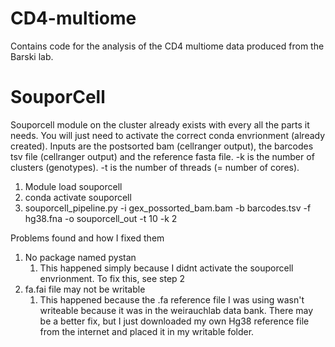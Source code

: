 # CD4-multiome
Contains code for the analysis of the CD4 multiome data produced from the Barski lab. 

# SouporCell

Souporcell module on the cluster already exists with every all the parts it needs. You will just need to activate the correct conda envrionment (already created). Inputs are the postsorted bam (cellranger output), the barcodes tsv file (cellranger output) and the reference fasta file. -k is the number of clusters (genotypes). -t is the number of threads (= number of cores).

1. Module load souporcell
2. conda activate souporcell
3. souporcell_pipeline.py -i gex_possorted_bam.bam -b barcodes.tsv -f hg38.fna -o souporcell_out -t 10 -k 2

Problems found and how I fixed them

1. No package named pystan
    1. This happened simply because I didnt activate the souporcell envrionment. To fix this, see step 2
2. fa.fai file may not be writable
    1. This happened because the .fa reference file I was using wasn't writeable because it was in the weirauchlab data bank. There may be a better fix, but I just downloaded my own Hg38 reference file from the internet and placed it in my writable folder.
